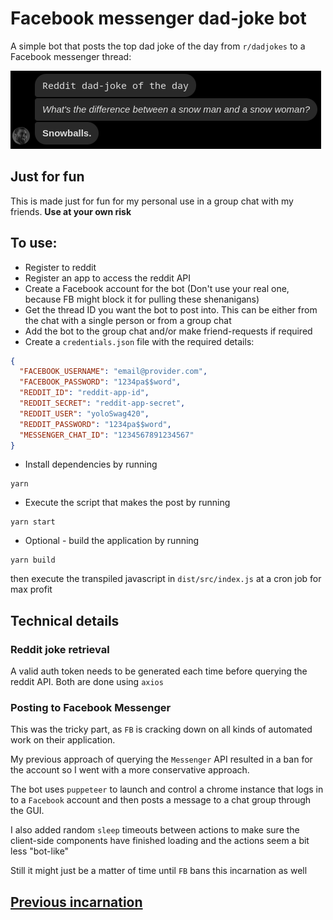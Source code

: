 # Facebook messenger dad-joke bot

A simple bot that posts the top dad joke of the day from `r/dadjokes` to a Facebook messenger thread:

![Screenshot](screenshot.png)

## Just for fun

This is made just for fun for my personal use in a group chat with my friends. **Use at your own risk**

## To use:

- Register to reddit
- Register an app to access the reddit API
- Create a Facebook account for the bot (Don't use your real one, because FB might block it for pulling these shenanigans)
- Get the thread ID you want the bot to post into. This can be either from the chat with a single person or from a group chat
- Add the bot to the group chat and/or make friend-requests if required
- Create a `credentials.json` file with the required details:

```json
{
  "FACEBOOK_USERNAME": "email@provider.com",
  "FACEBOOK_PASSWORD": "1234pa$$word",
  "REDDIT_ID": "reddit-app-id",
  "REDDIT_SECRET": "reddit-app-secret",
  "REDDIT_USER": "yoloSwag420",
  "REDDIT_PASSWORD": "1234pa$$word",
  "MESSENGER_CHAT_ID": "1234567891234567"
}
```

- Install dependencies by running

```
yarn
```

- Execute the script that makes the post by running

```shell
yarn start
```

- Optional - build the application by running

```shell
yarn build
```

then execute the transpiled javascript in `dist/src/index.js` at a cron job for max profit

## Technical details

### Reddit joke retrieval

A valid auth token needs to be generated each time before querying the reddit API. Both are done using `axios`

### Posting to Facebook Messenger

This was the tricky part, as `FB` is cracking down on all kinds of automated work on their application.

My previous approach of querying the `Messenger` API resulted in a ban for the account so I went with a more conservative approach.

The bot uses `puppeteer` to launch and control a chrome instance that logs in to a `Facebook` account and then posts a message to a chat group through the GUI.

I also added random `sleep` timeouts between actions to make sure the client-side components have finished loading and the actions seem a bit less "bot-like"

Still it might just be a matter of time until `FB` bans this incarnation as well

## [Previous incarnation](https://github.com/kputnins/dad-joke-bot)
